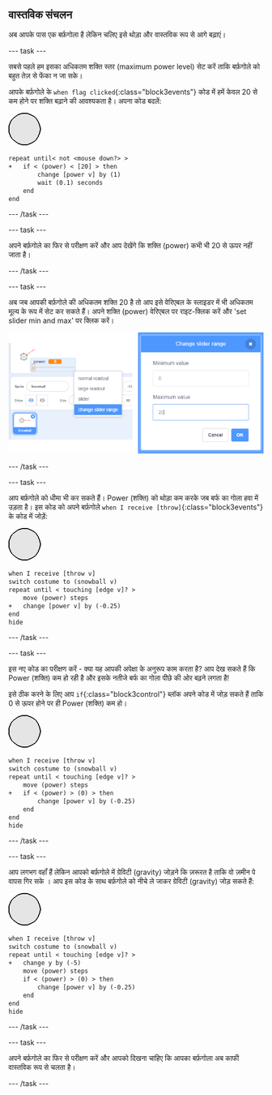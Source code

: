 ## वास्तविक संचलन

अब आपके पास एक बर्फ़गोला है लेकिन चलिए इसे थोड़ा और वास्तविक रूप से आगे बढ़ाएं।

--- task ---

सबसे पहले हम इसका अधिकतम शक्ति स्तर (maximum power level) सेट करें ताकि बर्फ़गोले को बहुत तेज़ से फेंका न जा सके।

आपके बर्फ़गोले के `when flag clicked`{:class="block3events"} कोड में हमें केवल 20 से कम होने पर शक्ति बढ़ाने की आवश्यकता है। अपना कोड बदलें:

![snowball sprite](images/snowball-sprite.png)

```blocks3
repeat until< not <mouse down?> >
+   if < (power) < [20] > then
        change [power v] by (1)
        wait (0.1) seconds
    end
end
```

--- /task ---

--- task ---

अपने बर्फ़गोले का फिर से परीक्षण करें और आप देखेंगे कि शक्ति (power) कभी भी 20 से ऊपर नहीं जाता है।

--- /task ---

--- task ---

अब जब आपकी बर्फ़गोले की अधिकतम शक्ति 20 है तो आप इसे वेरिएबल के स्लाइडर में भी अधिकतम मूल्य के रूप में सेट कर सकते हैं। अपने शक्ति (power) वेरिएबल पर राइट-क्लिक करें और 'set slider min and max' पर क्लिक करें।

![min max of slider range](images/snow-minmax.png)


--- /task ---

--- task ---

आप बर्फ़गोले को धीमा भी कर सकते हैं। Power (शक्ति) को थोड़ा कम करके जब बर्फ का गोला हवा में उड़ता है। इस कोड को अपने बर्फ़गोले `when I receive [throw]`{:class="block3events"} के कोड में जोड़ें:

![snowball sprite](images/snowball-sprite.png)

```blocks3
when I receive [throw v]
switch costume to (snowball v)
repeat until < touching [edge v]? >
    move (power) steps
+   change [power v] by (-0.25)
end
hide
```

--- /task ---


--- task ---

इस नए कोड का परीक्षण करें - क्या यह आपकी अपेक्षा के अनुरूप काम करता है? आप देख सकते हैं कि Power (शक्ति) कम हो रही है और इसके नतीजे बर्फ का गोला पीछे की ओर बढ़ने लगता है!

इसे ठीक करने के लिए आप `if`{:class="block3control"} ब्लॉक अपने कोड में जोड़ सकते हैं ताकि 0 से ऊपर होने पर ही Power (शक्ति) कम हो।

![snowball sprite](images/snowball-sprite.png)

```blocks3
when I receive [throw v]
switch costume to (snowball v)
repeat until < touching [edge v]? >
    move (power) steps
+   if < (power) > (0) > then
        change [power v] by (-0.25)
    end
end
hide
```

--- /task ---

--- task ---

आप लगभग वहाँ हैं लेकिन आपको बर्फ़गोले में ग्रेविटी (gravity) जोड़ने कि ज़रूरत है ताकि वो ज़मीन पे वापस गिर सके । आप इस कोड के साथ बर्फ़गोले को नीचे ले जाकर ग्रेविटी (gravity) जोड़ सकते हैं:

![snowball sprite](images/snowball-sprite.png)

```blocks3
when I receive [throw v]
switch costume to (snowball v)
repeat until < touching [edge v]? >
+   change y by (-5)
    move (power) steps
    if < (power) > (0) > then
        change [power v] by (-0.25)
    end
end
hide
```

--- /task ---

--- task ---

अपने बर्फ़गोले का फिर से परीक्षण करें और आपको दिखना चाहिए कि आपका बर्फ़गोला अब काफी वास्तविक रूप से चलता है।

--- /task ---

